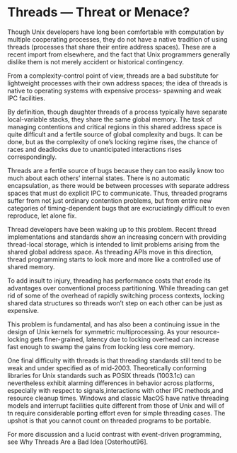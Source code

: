 # Threads — Threat or Menace?

Though Unix developers have long been comfortable with computation by multiple cooperating processes, they do not have a native tradition of using threads (processes that share their entire address spaces). These are a recent import from elsewhere, and the fact that Unix programmers generally dislike them is not merely accident or historical contingency.

From a complexity-control point of view, threads are a bad substitute for lightweight processes with their own address spaces; the idea of threads is native to operating systems with expensive process- spawning and weak IPC facilities.

By definition, though daughter threads of a process typically have separate local-variable stacks, they share the same global memory. The task of managing contentions and critical regions in this shared address space is quite difficult and a fertile source of global complexity and bugs. It can be done, but as the complexity of one’s locking regime rises, the chance of races and deadlocks due to unanticipated interactions rises correspondingly.

Threads are a fertile source of bugs because they can too easily know too much about each others’ internal states. There is no automatic encapsulation, as there would be between processes with separate address spaces that must do explicit IPC to communicate. Thus, threaded programs suffer from not just ordinary contention problems, but from entire new categories of timing-dependent bugs that are excruciatingly difficult to even reproduce, let alone fix.

Thread developers have been waking up to this problem. Recent thread implementations and standards show an increasing concern with providing thread-local storage, which is intended to limit problems arising from the shared global address space. As threading APIs move in this direction, thread programming starts to look more and more like a controlled use of shared memory.

To add insult to injury, threading has performance costs that erode its advantages over conventional process partitioning. While threading can get rid of some of the overhead of rapidly switching process contexts, locking shared data structures so threads won’t step on each other can be just as expensive.

This problem is fundamental, and has also been a continuing issue in the design of Unix kernels for symmetric multiprocessing. As your resource-locking gets finer-grained, latency due to locking overhead can increase fast enough to swamp the gains from locking less core memory.

One final difficulty with threads is that threading standards still tend to be weak and under specified as of mid-2003. Theoretically conforming libraries for Unix standards such as POSIX threads (1003.1c) can nevertheless exhibit alarming differences in behavior across platforms, especially with respect to signals,interactions with other IPC methods,and resource cleanup times. Windows and classic MacOS have native threading models and interrupt facilities quite different from those of Unix and will of tn require considerable porting effort even for simple threading cases. The upshot is that you cannot count on threaded programs to be portable.

For more discussion and a lucid contrast with event-driven programming, see Why Threads Are a Bad Idea [Osterhout96].

